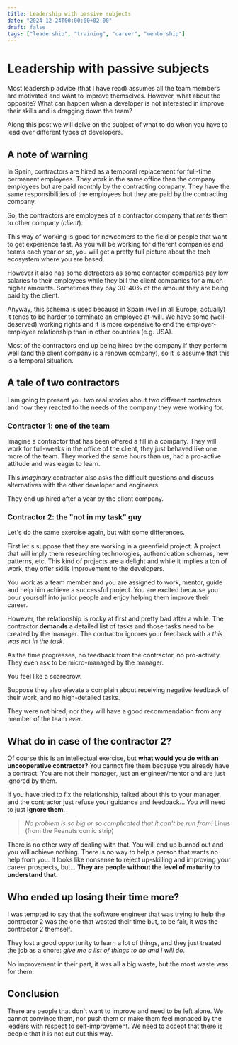 ```yaml
---
title: Leadership with passive subjects
date: "2024-12-24T00:00:00+02:00"
draft: false
tags: ["leadership", "training", "career", "mentorship"]
---
```


# Leadership with passive subjects
Most leadership advice (that I have read) assumes all the team members are motivated
and want to improve themselves. However, what about the opposite? What can happen
when a developer is not interested in improve their skills and is dragging down the team?

Along this post we will delve on the subject of what to do when you have to lead over
different types of developers.

## A note of warning
In Spain, contractors are hired as a temporal replacement for full-time permanent employees.
They work in the same office than the company employees but are paid monthly by the contracting
company. They have the same responsibilities of the employees but they are paid by the
contracting company.

So, the contractors are employees of a contractor company that *rents* them to other company
(*client*).

This way of working is good for newcomers to the field or people that want to get experience
fast. As you will be working for different companies and teams each year or so, you will get
a pretty full picture about the tech ecosystem where you are based.

However it also has some detractors as some contactor companies pay low salaries to their
employees while they bill the client companies for a much higher amounts. Sometimes
they pay 30-40% of the amount they are being paid by the client.

Anyway, this schema is used because in Spain (well in all Europe, actually) it tends to be
harder to terminate an employee at-will. We have some (well-deserved) working rights and
it is more expensive to end the employer-employee relationship than in other countries
(e.g. USA).

Most of the contractors end up being hired by the company if they perform well
(and the client company is a renown company), so it is assume that this is a
temporal situation.

## A tale of two contractors
I am going to present you two real stories about two different contractors and how they
reacted to the needs of the company they were working for.

### Contractor 1: one of the team
Imagine a contractor that has been offered a fill in a company. They will work for full-weeks in
the office of the client, they just behaved like one more of the team. They worked the same hours
than us, had a pro-active attitude and was eager to learn.

This *imaginary* contractor also asks the difficult questions and discuss alternatives with
the other developer and engineers.

They end up hired after a year by the client company.

### Contractor 2: the "not in my task" guy
Let's do the same exercise again, but with some differences.

First let's suppose that they are working in a greenfield project.
A project that will imply them researching technologies, authentication schemas, new patterns,
etc. This kind of projects are a delight and while it implies a ton of work, they offer
skills improvement to the developers.

You work as a team member and you are assigned to work, mentor, guide and help him achieve
a successful project. You are excited because you pour yourself into junior people and
enjoy helping them improve their career.

However, the relationship is rocky at first and pretty bad after a while. The contractor
**demands** a detailed list of tasks and those tasks need to be created by the manager.
The contractor ignores your feedback with a *this was not in the task*.

As the time progresses, no feedback from the contractor, no pro-activity.
They even ask to be micro-managed by the manager.

You feel like a scarecrow.

Suppose they also elevate a complain about receiving negative feedback of their work,
and no high-detailed tasks.

They were not hired, nor they will have a good recommendation from any member of the team
*ever*.

## What do in case of the contractor 2?
Of course this is an intellectual exercise, but
**what would you do with an uncooperative contractor?**
You cannot fire them because you already have a contract. You are not their
manager, just an engineer/mentor and are just ignored by them.

If you have tried to fix the relationship, talked about this to your manager,
and the contractor just refuse your guidance and feedback... You will need to just **ignore them**.

> *No problem is so big or so complicated that it can't be run from!*
> Linus (from the Peanuts comic strip)

There is no other way of dealing with that. You will end up burned out and you will achieve nothing.
There is no way to help a person that wants no help from you. It looks like nonsense to reject
up-skilling and improving your career prospects, but...
**They are people without the level of maturity to understand that**.

## Who ended up losing their time more?
I was tempted to say that the software engineer that was trying to help the contractor 2 was the
one that wasted their time but, to be fair, it was the contractor 2 themself.

They lost a good opportunity to learn a lot of things, and they just treated the job as a chore:
*give me a list of things to do and I will do*.

No improvement in their part, it was all a big waste, but the most waste was for them.

## Conclusion
There are people that don't want to improve and need to be left alone. We cannot convince them,
nor push them or make them feel menaced by the leaders with respect to self-improvement. We need
to accept that there is people that it is not cut out this way.
